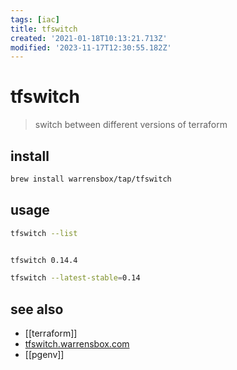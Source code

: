 ```yaml
---
tags: [iac]
title: tfswitch
created: '2021-01-18T10:13:21.713Z'
modified: '2023-11-17T12:30:55.182Z'
---
```


# tfswitch

> switch between different versions of terraform

## install

```sh
brew install warrensbox/tap/tfswitch
```

## usage

```sh
tfswitch --list


tfswitch 0.14.4

tfswitch --latest-stable=0.14
```

## see also

- [[terraform]]
- [tfswitch.warrensbox.com](https://tfswitch.warrensbox.com/)
- [[pgenv]]
